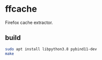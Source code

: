 # ffcache

Firefox cache extractor.

## build

```sh
sudo apt install libpython3.8 pybind11-dev
make
```

